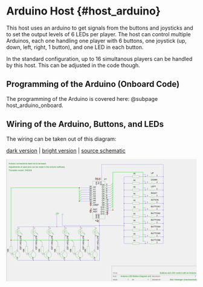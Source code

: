 Arduino Host {#host_arduino}
============================

This host uses an arduino to get signals from the buttons and joysticks and to 
set the output levels of 6 LEDs per player. The host can control multiple 
Arduinos, each one handling one player with 6 buttons, one joystick (up, down, left, right, 1 button),
and one LED in each button. 

In the standard configuration, up to 16 simultanous players can be handled by this host. This can be
adjusted in the code though. 

Programming of the Arduino (Onboard Code)
--------------------------

The programming of the Arduino is covered here: @subpage host_arduino_onboard.

Wiring of the Arduino, Buttons, and LEDs
-----------------------------------------

The wiring can be taken out of this diagram: 

[dark version](https://raw.githubusercontent.com/Pigaco/hosts/master/arduino/Arduino-LED-Button-Diagram-Dark.png) | [bright version](https://raw.githubusercontent.com/Pigaco/hosts/master/arduino/Arduino-LED-Button-Diagram-Bright.png) | [source schematic](https://raw.githubusercontent.com/Pigaco/hosts/master/arduino/Arduino-LED-Button-Diagram.sch)

![Bright Wiring Diagram](Arduino-LED-Button-Diagram-Bright.png)
